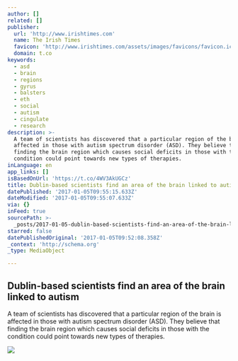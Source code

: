 ```yaml
---
author: []
related: []
publisher:
  url: 'http://www.irishtimes.com'
  name: The Irish Times
  favicon: 'http://www.irishtimes.com/assets/images/favicons/favicon.ico'
  domain: t.co
keywords:
  - asd
  - brain
  - regions
  - gyrus
  - balsters
  - eth
  - social
  - autism
  - cingulate
  - research
description: >-
  A team of scientists has discovered that a particular region of the brain is
  affected in those with autism spectrum disorder (ASD). They believe that
  finding the brain region which causes social deficits in those with the
  condition could point towards new types of therapies.
inLanguage: en
app_links: []
isBasedOnUrl: 'https://t.co/4WV3AkUGCz'
title: Dublin-based scientists find an area of the brain linked to autism
datePublished: '2017-01-05T09:55:15.633Z'
dateModified: '2017-01-05T09:55:07.633Z'
via: {}
inFeed: true
sourcePath: >-
  _posts/2017-01-05-dublin-based-scientists-find-an-area-of-the-brain-linked-to.md
starred: false
datePublishedOriginal: '2017-01-05T09:52:08.358Z'
_context: 'http://schema.org'
_type: MediaObject

---
```

<article style=""><h1>Dublin-based scientists find an area of the brain linked to autism</h1><p>A team of scientists has discovered that a particular region of the brain is affected in those with autism spectrum disorder (ASD). They believe that finding the brain region which causes social deficits in those with the condition could point towards new types of therapies.</p><img src="http://www.irishtimes.com/image-creator/?id=1.2925358&amp;origw=723" /></article>